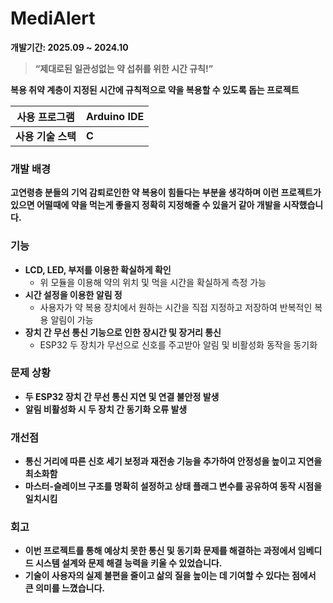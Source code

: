 # MediAlert

**개발기간: 2025.09 ~ 2024.10**

</aside>

> **“제대로된 일관성없는 약 섭취를 위한 시간 규칙!”**
> 

**복용 취약 계층이 지정된 시간에 규칙적으로 약을 복용할 수 있도록 돕는 프로젝트**

| **사용 프로그램** | **Arduino IDE**  |
| --- | --- |
| **사용 기술 스택** | **C** |

### 개발 배경

**고연령층 분들의 기억 감퇴로인한 약 복용이 힘들다는 부분을 생각하며 이런 프로젝트가 있으면 
어떨때에 약을 먹는게 좋을지 정확히 지정해줄 수 있을거 같아 개발을 시작했습니다.**

### 기능

- **LCD, LED, 부저를 이용한 확실하게 확인**
    - 위 모듈을 이용해 약의 위치 및 먹을 시간을 확실하게 측정 가능
- **시간 설정을 이용한 알림 정**
    - 사용자가 약 복용 장치에서 원하는 시간을 직접 지정하고 저장하여 반복적인 복용 알림이 가능
- **장치 간 무선 통신 기능으로 인한 장시간 및 장거리 통신**
    - ESP32 두 장치가 무선으로 신호를 주고받아 알림 및 비활성화 동작을 동기화

### 문제 상황

- **두 ESP32 장치 간 무선 통신 지연 및 연결 불안정 발생**
- **알림 비활성화 시 두 장치 간 동기화 오류 발생**

### 개선점

- **통신 거리에 따른 신호 세기 보정과 재전송 기능을 추가하여 
안정성을 높이고 지연을 최소화함**
- **마스터-슬레이브 구조를 명확히 설정하고 상태 플래그 변수를 
공유하여 동작 시점을 일치시킴**

### 회고

- **이번 프로젝트를 통해 예상치 못한 통신 및 동기화 문제를 해결하는 과정에서 
임베디드 시스템 설계와 문제 해결 능력을 키울 수 있었습니다.**
- **기술이 사용자의 실제 불편을 줄이고 삶의 질을 높이는 데 
기여할 수 있다는 점에서 큰 의미를 느꼈습니다.**
